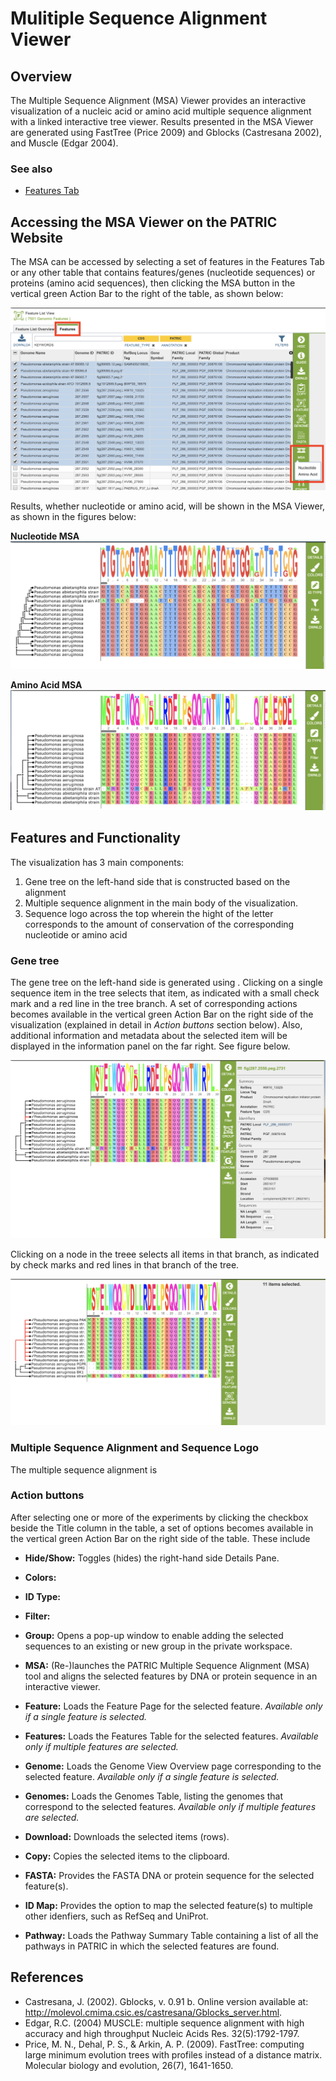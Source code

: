 # Mulitiple Sequence Alignment Viewer

## Overview
The Multiple Sequence Alignment (MSA) Viewer provides an interactive visualization of a nucleic acid or amino acid multiple sequence alignment with a linked interactive tree viewer. Results presented in the MSA Viewer are generated using FastTree (Price 2009) and Gblocks (Castresana 2002), and Muscle (Edgar 2004).

### See also
  * [Features Tab](../organisms_taxon/features.html)

## Accessing the MSA Viewer on the PATRIC Website
The MSA can be accessed by selecting a set of features in the Features Tab or any other table that contains features/genes (nucleotide sequences) or proteins (amino acid sequences), then clicking the MSA button in the vertical green Action Bar to the right of the table, as shown below: 

![MSA Action Button Selection](../images/msa_action_button_select.png)

Results, whether nucleotide or amino acid, will be shown in the MSA Viewer, as shown in the figures below:

**Nucleotide MSA**
![MSA Viewer - Nucleotide](../images/msa_nucleotide.png)

**Amino Acid MSA**
![MSA Viewer - Amino Acid](../images/msa_amino_acid.png)

## Features and Functionality

The visualization has 3 main components:
  1. Gene tree on the left-hand side that is constructed based on the alignment
  2. Multiple sequence alignment in the main body of the visualization.
  3. Sequence logo across the top wherein the hight of the letter corresponds to the amount of conservation of the corresponding nucleotide or amino acid

### Gene tree
The gene tree on the left-hand side is generated using . Clicking on a single sequence item in the tree selects that item, as indicated with a small check mark and a red line in the tree branch.  A set of corresponding actions becomes available in the vertical green Action Bar on the right side of the visualization (explained in detail in _Action buttons_ section below).  Also, additional information and metadata about the selected item will be displayed in the information panel on the far right.  See figure below.

![MSA Viewer - Select Item in Tree](../images/msa_node_select.png)

Clicking on a node in the treee selects all items in that branch, as indicated by check marks and red lines in that branch of the tree. 

![MSA Viewer - Select Branch Node](../images/msa_branch_select2.png)

### Multiple Sequence Alignment and Sequence Logo

The multiple sequence alignment is 


### Action buttons

After selecting one or more of the experiments by clicking the checkbox beside the Title column in the table, a set of options becomes available in the vertical green Action Bar on the right side of the table.  These include

* **Hide/Show:** Toggles (hides) the right-hand side Details Pane.
* **Colors:** 
* **ID Type:** 
* **Filter:** 
* **Group:** Opens a pop-up window to enable adding the selected sequences to an existing or new group in the private workspace.
* **MSA:** (Re-)launches the PATRIC Multiple Sequence Alignment (MSA) tool and aligns the selected features by DNA or protein sequence in an interactive viewer.
* **Feature:** Loads the Feature Page for the selected feature. *Available only if a single feature is selected.*
* **Features:** Loads the Features Table for the selected features. *Available only if multiple features are selected.*
* **Genome:** Loads the Genome View Overview page corresponding to the selected feature.  *Available only if a single feature is selected.*
* **Genomes:** Loads the Genomes Table, listing the genomes that correspond to the selected features. *Available only if multiple features are selected.*
* **Download:**  Downloads the selected items (rows).


* **Copy:** Copies the selected items to the clipboard.
* **FASTA:** Provides the FASTA DNA or protein sequence for the selected feature(s).
* **ID Map:** Provides the option to map the selected feature(s) to multiple other idenfiers, such as RefSeq and UniProt.
* **Pathway:** Loads the Pathway Summary Table containing a list of all the pathways in PATRIC in which the selected features are found.

## References
* Castresana, J. (2002). Gblocks, v. 0.91 b. Online version available at: http://molevol.cmima.csic.es/castresana/Gblocks_server.html.
* Edgar, R.C. (2004) MUSCLE: multiple sequence alignment with high accuracy and high throughput
  Nucleic Acids Res. 32(5):1792-1797.
* Price, M. N., Dehal, P. S., & Arkin, A. P. (2009). FastTree: computing large minimum evolution trees with profiles instead of a distance matrix. Molecular biology and evolution, 26(7), 1641-1650.

